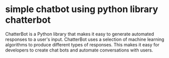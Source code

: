 # simple chatbot using python library chatterbot
ChatterBot is a Python library that makes it easy to generate automated responses to a user's input. 
ChatterBot uses a selection of machine learning algorithms to produce different types of responses. 
This makes it easy for developers to create chat bots and automate conversations with users.
